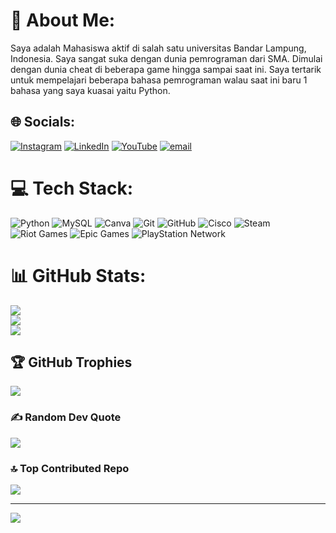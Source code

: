 # 💫 About Me:
Saya adalah Mahasiswa aktif di salah satu universitas Bandar Lampung, Indonesia. Saya sangat suka dengan dunia pemrograman dari SMA. Dimulai dengan dunia cheat di beberapa game hingga sampai saat ini. Saya tertarik untuk mempelajari beberapa bahasa pemrograman walau saat ini baru 1 bahasa yang saya kuasai yaitu Python.


## 🌐 Socials:
[![Instagram](https://img.shields.io/badge/Instagram-%23E4405F.svg?logo=Instagram&logoColor=white)](https://instagram.com/https://www.instagram.com/gil.glout/) [![LinkedIn](https://img.shields.io/badge/LinkedIn-%230077B5.svg?logo=linkedin&logoColor=white)](https://linkedin.com/in/www.linkedin.com/in/ragil-afda-95821437b) [![YouTube](https://img.shields.io/badge/YouTube-%23FF0000.svg?logo=YouTube&logoColor=white)](https://youtube.com/@https://youtube.com/@ragilafdatripradana3191?si=79Iu2sWT7mB2gM3D) [![email](https://img.shields.io/badge/Email-D14836?logo=gmail&logoColor=white)](mailto:@gmail.com) 

# 💻 Tech Stack:
![Python](https://img.shields.io/badge/python-3670A0?style=for-the-badge&logo=python&logoColor=ffdd54) ![MySQL](https://img.shields.io/badge/mysql-4479A1.svg?style=for-the-badge&logo=mysql&logoColor=white) ![Canva](https://img.shields.io/badge/Canva-%2300C4CC.svg?style=for-the-badge&logo=Canva&logoColor=white) ![Git](https://img.shields.io/badge/git-%23F05033.svg?style=for-the-badge&logo=git&logoColor=white) ![GitHub](https://img.shields.io/badge/github-%23121011.svg?style=for-the-badge&logo=github&logoColor=white) ![Cisco](https://img.shields.io/badge/cisco-%23049fd9.svg?style=for-the-badge&logo=cisco&logoColor=black) ![Steam](https://img.shields.io/badge/steam-%23000000.svg?style=for-the-badge&logo=steam&logoColor=white) ![Riot Games](https://img.shields.io/badge/riotgames-D32936.svg?style=for-the-badge&logo=riotgames&logoColor=white) ![Epic Games](https://img.shields.io/badge/epicgames-%23313131.svg?style=for-the-badge&logo=epicgames&logoColor=white) ![PlayStation Network](https://img.shields.io/badge/PSN-%230070D1.svg?style=for-the-badge&logo=Playstation&logoColor=white)
# 📊 GitHub Stats:
![](https://github-readme-stats.vercel.app/api?username=RagilAfda&theme=rose&hide_border=false&include_all_commits=false&count_private=false)<br/>
![](https://nirzak-streak-stats.vercel.app/?user=RagilAfda&theme=rose&hide_border=false)<br/>
![](https://github-readme-stats.vercel.app/api/top-langs/?username=RagilAfda&theme=rose&hide_border=false&include_all_commits=false&count_private=false&layout=compact)

## 🏆 GitHub Trophies
![](https://github-profile-trophy.vercel.app/?username=RagilAfda&theme=radical&no-frame=false&no-bg=true&margin-w=4)

### ✍️ Random Dev Quote
![](https://quotes-github-readme.vercel.app/api?type=horizontal&theme=light)

### 🔝 Top Contributed Repo
![](https://github-contributor-stats.vercel.app/api?username=RagilAfda&limit=5&theme=rose&combine_all_yearly_contributions=true)

---
[![](https://visitcount.itsvg.in/api?id=RagilAfda&icon=0&color=0)](https://visitcount.itsvg.in)

<!-- Proudly created with GPRM ( https://gprm.itsvg.in ) -->
